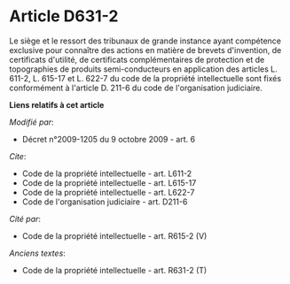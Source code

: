 # Article D631-2

Le siège et le ressort des tribunaux de grande instance ayant compétence exclusive pour connaître des actions en matière de
brevets d'invention, de certificats d'utilité, de certificats complémentaires de protection et de topographies de produits
semi-conducteurs en application des articles L. 611-2, L. 615-17 et L. 622-7 du code de la propriété intellectuelle sont
fixés conformément à l'article D. 211-6 du code de l'organisation judiciaire.

**Liens relatifs à cet article**

_Modifié par_:

  - Décret n°2009-1205 du 9 octobre 2009 - art. 6

_Cite_:

  - Code de la propriété intellectuelle - art. L611-2
  - Code de la propriété intellectuelle - art. L615-17
  - Code de la propriété intellectuelle - art. L622-7
  - Code de l'organisation judiciaire - art. D211-6

_Cité par_:

  - Code de la propriété intellectuelle - art. R615-2 (V)

_Anciens textes_:

  - Code de la propriété intellectuelle - art. R631-2 (T)

